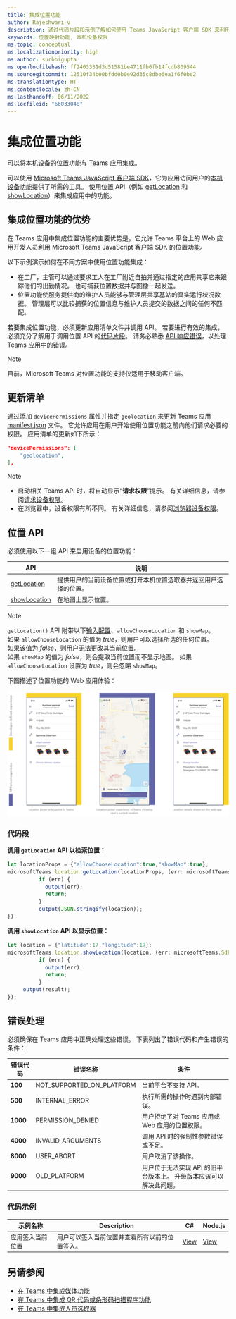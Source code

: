 ```yaml
---
title: 集成位置功能
author: Rajeshwari-v
description: 通过代码片段和示例了解如何使用 Teams JavaScript 客户端 SDK 来利用位置功能
keywords: 位置映射功能, 本机设备权限
ms.topic: conceptual
ms.localizationpriority: high
ms.author: surbhigupta
ms.openlocfilehash: ff2403331d3d51581be4711fb6fb14fcdb809544
ms.sourcegitcommit: 12510f34b00bfdd0b0e92d35c8dbe6ea1f6f0be2
ms.translationtype: HT
ms.contentlocale: zh-CN
ms.lasthandoff: 06/11/2022
ms.locfileid: "66033048"
---
```

# <a name="integrate-location-capabilities"></a>集成位置功能

可以将本机设备的位置功能与 Teams 应用集成。  

可以使用 [Microsoft Teams JavaScript 客户端 SDK](/javascript/api/overview/msteams-client?view=msteams-client-js-latest&preserve-view=true)，它为应用访问用户的[本机设备功能](native-device-permissions.md)提供了所需的工具。 使用位置 API（例如 [getLocation](/javascript/api/@microsoft/teams-js/microsoftteams.location?view=msteams-client-js-latest#getLocation_LocationProps___error__SdkError__location__Location_____void_&preserve-view=true) 和 [showLocation](/javascript/api/@microsoft/teams-js/microsoftteams.location?view=msteams-client-js-latest#showLocation_Location___error__SdkError__status__boolean_____void_&preserve-view=true)）来集成应用中的功能。

## <a name="advantages-of-integrating-location-capabilities"></a>集成位置功能的优势

在 Teams 应用中集成位置功能的主要优势是，它允许 Teams 平台上的 Web 应用开发人员利用 Microsoft Teams JavaScript 客户端 SDK 的位置功能。

以下示例演示如何在不同方案中使用位置功能集成：

* 在工厂，主管可以通过要求工人在工厂附近自拍并通过指定的应用共享它来跟踪他们的出勤情况。 也可捕获位置数据并与图像一起发送。
* 位置功能使服务提供商的维护人员能够与管理层共享基站的真实运行状况数据。 管理层可以比较捕获的位置信息与维护人员提交的数据之间的任何不匹配。

若要集成位置功能，必须更新应用清单文件并调用 API。 若要进行有效的集成，必须充分了解用于调用位置 API 的[代码片段](#code-snippets)。
请务必熟悉 [API 响应错误](#error-handling)，以处理 Teams 应用中的错误。

> [!NOTE]
> 目前，Microsoft Teams 对位置功能的支持仅适用于移动客户端。

## <a name="update-manifest"></a>更新清单

通过添加 `devicePermissions` 属性并指定 `geolocation` 来更新 Teams 应用 [manifest.json](../../resources/schema/manifest-schema.md#devicepermissions) 文件。 它允许应用在用户开始使用位置功能之前向他们请求必要的权限。 应用清单的更新如下所示：

``` json
"devicePermissions": [
    "geolocation",
],
```

> [!NOTE]
> * 启动相关 Teams API 时，将自动显示“**请求权限**”提示。 有关详细信息，请参阅[请求设备权限](native-device-permissions.md)。
> * 在浏览器中，设备权限有所不同。 有关详细信息，请参阅[浏览器设备权限](browser-device-permissions.md)。

## <a name="location-apis"></a>位置 API

必须使用以下一组 API 来启用设备的位置功能：

| API      | 说明   |
| --- | --- |
|[getLocation](/javascript/api/@microsoft/teams-js/microsoftteams.location?view=msteams-client-js-latest#getLocation_LocationProps___error__SdkError__location__Location_____void_&preserve-view=true) | 提供用户的当前设备位置或打开本机位置选取器并返回用户选择的位置。 |
|[showLocation](/javascript/api/@microsoft/teams-js/microsoftteams.location?view=msteams-client-js-latest#showLocation_Location___error__SdkError__status__boolean_____void_&preserve-view=true) | 在地图上显示位置。 |

> [!NOTE]
> `getLocation()` API 附带以下[输入配置](/javascript/api/@microsoft/teams-js/microsoftteams.location.locationprops)、`allowChooseLocation` 和 `showMap`。<br/> 如果 `allowChooseLocation` 的值为 *true*，则用户可以选择所选的任何位置。<br/>  如果该值为 *false*，则用户无法更改其当前位置。<br/> 如果 `showMap` 的值为 *false*，则会提取当前位置而不显示地图。 如果 `allowChooseLocation` 设置为 *true*，则会忽略 `showMap`。

下图描述了位置功能的 Web 应用体验：

![位置功能的 Web 应用体验](../../assets/images/tabs/location-capability.png)

### <a name="code-snippets"></a>代码段

**调用 `getLocation` API 以检索位置：**

```javascript
let locationProps = {"allowChooseLocation":true,"showMap":true};
microsoftTeams.location.getLocation(locationProps, (err: microsoftTeams.SdkError, location: microsoftTeams.location.Location) => {
          if (err) {
            output(err);
            return;
          }
          output(JSON.stringify(location));
});
```

**调用 `showLocation` API 以显示位置：**

```javascript
let location = {"latitude":17,"longitude":17};
microsoftTeams.location.showLocation(location, (err: microsoftTeams.SdkError, result: boolean) => {
          if (err) {
            output(err);
            return;
          }
     output(result);
});
```

## <a name="error-handling"></a>错误处理

必须确保在 Teams 应用中正确处理这些错误。 下表列出了错误代码和产生错误的条件：

|错误代码 |  错误名称     | 条件|
| --------- | --------------- | -------- |
| **100** | NOT_SUPPORTED_ON_PLATFORM | 当前平台不支持 API。|
| **500** | INTERNAL_ERROR | 执行所需的操作时遇到内部错误。|
| **1000** | PERMISSION_DENIED |用户拒绝了对 Teams 应用或 Web 应用的位置权限。|
| **4000** | INVALID_ARGUMENTS | 调用 API 时的强制性参数错误或不足。|
| **8000** | USER_ABORT |用户取消了该操作。|
| **9000** | OLD_PLATFORM | 用户位于无法实现 API 的旧平台版本上。 升级版本应该可以解决此问题。|

### <a name="code-sample"></a>代码示例

|示例名称 | Description | C# | Node.js |
|----------------|-----------------|--------------|--------------|
| 应用签入当前位置 | 用户可以签入当前位置并查看所有以前的位置签入。| [View](https://github.com/OfficeDev/Microsoft-Teams-Samples/tree/main/samples/app-checkin-location/csharp) | [View](https://github.com/OfficeDev/Microsoft-Teams-Samples/tree/main/samples/app-checkin-location/nodejs) |

## <a name="see-also"></a>另请参阅

* [在 Teams 中集成媒体功能](mobile-camera-image-permissions.md)
* [在 Teams 中集成 QR 代码或条形码扫描程序功能](qr-barcode-scanner-capability.md)
* [在 Teams 中集成人员选取器](people-picker-capability.md)
